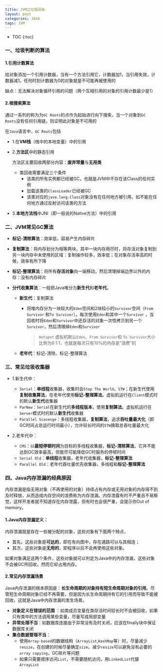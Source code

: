 ```yaml
---
title: JVM之垃圾回收
layout: post
categories: JAVA
tags: JVM
---
```

* TOC
{:toc}
### 一、垃圾判断的算法

#### 1.引用计数算法

给对象添加一个引用计数器，当有一个方法引用它，计数器加1，当引用失效，计数器减1。任何时刻计数器为0的对象就是不可能再被使用的

缺点：无法解决对象循环引用的问题（两个互相引用的对象的引用计数最少是1）

#### 2.根搜索算法

通过一系列的称为为`GC Roots`的点作为起始进行向下搜索，当一个对象到`GC Roots`没有任何引用链，则证明此对象是不可用的

在`Java`语言中，`GC Roots`包括

- 1.在**VM栈**（栈中的本地变量）中的引用

- 2.**方法区**中的静态引用

  方法区主要回收两部分内容：**废弃常量**与**无用类**

  - 类回收需要满足三个条件
    - 该类的所有实例都已经被GC，也就是JVM中不存在该Class的任何实例
    - 加载该类的`ClassLoader`已经被GC
    - 该类对应的`java.lang.Class`对象没有在任何地方被引用，如不能在任何地方通过反射访问该类的方法

- 3.**本地方法栈**中JNI（即一般说的Native方法）中的引用

###  二、JVM常见GC算法

- **标记-清除算法**：效率低，容易产生内存碎片

- **复制算法**：将内存划分为相等两块，其中一块内存用尽时，将存活对象复制到另一块内存中未使用的区域：复制操作较多，效率低；在对象存活率高的时候，效率有所下降

- **标记-整理算法**：将所有**存活对象**向一端移动，然后清理掉端边界以外的内存：没有内存碎片

- **分代收集算法**：一般把Java堆分为**新生代**和**老年代**。

  - **新生代**：复制算法

    - 将堆内存分为一块较大的`Eden`空间和2块较小的`Survivor`空间（`From Survivor` 和`To Survivor`）。每次使用`Eden`和其中一个`Survivor` ，当回收时将`Eden`和`Survivor`中还存活的对象一次性拷贝到另一个`Survivor`，然后清理掉`Eden`和`Survivor`

      > `Hotspot` 虚拟机默认`Eden`、`From Survivor`和 `To Survivor`大小比例为8:1:1，也就是每次只有10%的内存是“浪费”的

  - **老年代**：标记-清除、标记-整理算法

### 三、常见垃圾收集器

- 1.新生代中：
  - `Serial`：**单线程**收集器，收集时会`Stop The World`，`STW`；在新生代使用**复制收集算法**，在老年代使用**标记-整理算法**。虚拟机运行在`Client`模式时的默认**新生代**收集器
  - `ParNew`：`Serial`在新生代的**多线程版本**，使用**复制算法**。虚拟机运行在`Server`模式时的默认**新生代**收集器
  - `Parallel Scavenge`：多线程收集器，**复制算法**，追求**吞吐量最大化**（即GC时间占总运行时间最小），允许较长时间的`STW`换取总吞吐量最大化

- 2.老年代中：
  - `CMS`：以**最短停顿时间**为目标的多线程收集器，**标记-清除算法**，它并不能达到GC效率最高，但能尽可能降低GC时服务的停顿时间
  - `Serial Old`：**单线程**收集器，老年代收集器，**标记-整理算法**
  - `Parallel Old`：老年代吞吐量优先收集器，多线程和**标记-整理算法**

### 四、Java内存泄漏的经典原因

内存泄漏是指无用对象（不再使用的对象）持续占有内存或无用对象的内存得不到及时释放，从而造成内存空间的浪费称为内存泄漏。内存泄露有时不严重且不易察觉，这样开发者就不知道存在内存泄露，但有时也会很严重，会提示你Out of memory。

#### 1.Java内存泄漏定义：

内存泄漏就是存在一些被分配的对象，这些对象有下面两个特点，

- 首先，这些对象是**可达的**，即在有向图中，存在通路可以与其相连；
- 其次，这些对象是**无用的**，即程序以后不会再使用这些对象。

如果对象满足这两个条件，这些对象就可以判定为Java中的内存泄漏，这些对象不会被GC所回收，然而它却占用内存。

#### 2.常见内存泄漏场景

Java内存泄漏的根本原因是：**长生命周期的对象持有短生命周期对象的引用**。尽管短生命周期对象已经不再需要，但是因为长生命周期持有它的引用而导致不能被回收，这就是Java中内存泄漏的发生场景。

- **对象定义在错误的范围** ：如类成员变量在类存活时间较长时不会被回收，如果只有类中的方法调用某些变量，尽量写成局部变量
- **异常处理不当**：如数据库连接由于异常没有及时关闭，应该在finally块中保证数据库关闭
- **集合数据管理不当**：
  - 使用`Array-based`的数据结构（`ArrayList`,`HashMap`等）时，尽量减少`resize`，在创建的时候尽量确定`size`，减少`resize`可以避免没有必要的`array copying`，GC碎片等问题
  - 如果只需要顺序访问`List`，不需要随机访问，用`LinkedList`代替`ArrayList`

